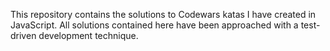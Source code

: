 This repository contains the solutions to Codewars katas I have created in JavaScript.
All solutions contained here have been approached with a test-driven development technique.
